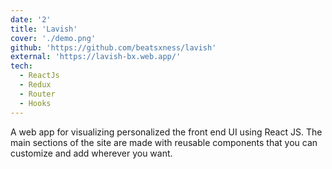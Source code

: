 ```yaml
---
date: '2'
title: 'Lavish'
cover: './demo.png'
github: 'https://github.com/beatsxness/lavish'
external: 'https://lavish-bx.web.app/'
tech:
  - ReactJs
  - Redux
  - Router
  - Hooks
---
```


A web app for visualizing personalized the front end UI using React JS. The main sections of the site are made with reusable components that you can customize and add wherever you want.

